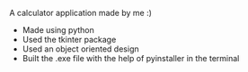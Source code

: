 A calculator application made by me :)
- Made using python
- Used the tkinter package
- Used an object oriented design
- Built the .exe file with the help of pyinstaller in the terminal
